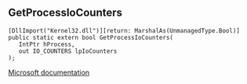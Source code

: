 ## GetProcessIoCounters

```
[DllImport("Kernel32.dll")][return: MarshalAs(UnmanagedType.Bool)]
public static extern bool GetProcessIoCounters(
   IntPtr hProcess,
   out IO_COUNTERS lpIoCounters
);
```

[Microsoft documentation](TODO)

